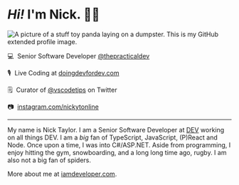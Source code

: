 # <em>Hi!</em> I'm Nick. 👋🏻

![A picture of a stuff toy panda laying on a dumpster. This is my GitHub extended profile image.](https://res.cloudinary.com/nickytonline/image/upload/w_1280,h_669,c_fill,q_auto,f_auto/w_860,c_fit,co_rgb:ffffff,g_south_west,x_30,y_280,l_text:roboto_64_bold:Not%20a%20real%20panda/w_860,c_fit,co_rgb:ffffff/social)


💻&nbsp;&nbsp;Senior Software Developer [@thepracticaldev](https://github.com/thepracticaldev)

🎙️&nbsp;&nbsp;Live Coding at [doingdevfordev.com](https://doingdevfordev.com)

🗒️&nbsp;&nbsp;Curator of [@vscodetips](https://twitter.com/vscodetips) on Twitter

📷&nbsp;&nbsp;[instagram.com/nickytonline](https://instagram.com/nickytonline)

<hr />

My name is Nick Taylor. I am a Senior Software Developer at [DEV](https://dev.to) working on all things DEV. I am a <em>big</em> fan of TypeScript, JavaScript, (P)React and Node. Once upon a time, I was into C#/ASP.NET. Aside from programming, I enjoy hitting the gym, snowboarding, and a long long time ago, rugby. I am also not a big fan of spiders.

More about me at [iamdeveloper.com](https://iamdeveloper.com).

